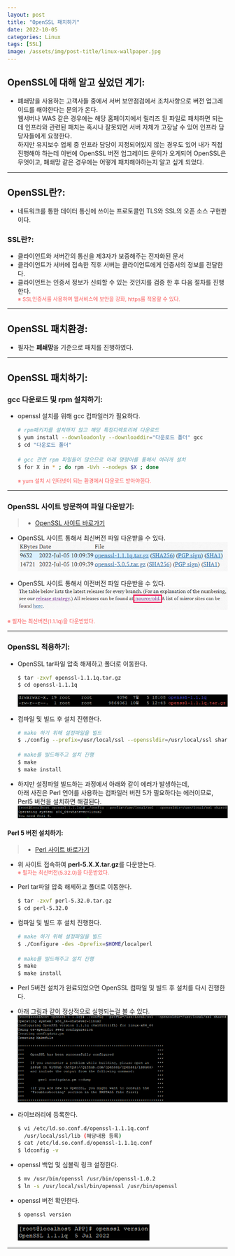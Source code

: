 ```yaml
---
layout: post
title: "OpenSSL 패치하기"
date: 2022-10-05
categories: Linux
tags: [SSL]
image: /assets/img/post-title/linux-wallpaper.jpg
---
```


## OpenSSL에 대해 알고 싶었던 계기:
- 폐쇄망을 사용하는 고객사들 중에서 서버 보안점검에서 조치사항으로 버전 업그레이드를 해야한다는 문의가 온다.<br>
웹서버나 WAS 같은 경우에는 해당 홈페이지에서 릴리즈 된 파일로 패치하면 되는데 인프라와 관련된 패치는 혹시나 잘못되면 서버 자체가 고장날 수 있어 인프라 담당자들에게 요청한다.<br>
하지만 유지보수 업체 중 인프라 담당이 지정되어있지 않는 경우도 있어 내가 직접 진행해야 하는데 이번에 OpenSSL 버전 업그레이드 문의가 오게되어 OpenSSL은 무엇이고, 폐쇄망 같은 경우에는 어떻게 패치해야하는지 알고 싶게 되었다.

* * *

## OpenSSL란?:
- 네트워크를 통한 데이터 통신에 쓰이는 프로토콜인 TLS와 SSL의 오픈 소스 구현판이다.

### SSL란?:
- 클라이언트와 서버간의 통신을 제3자가 보증해주는 전자화된 문서
- 클라이언트가 서버에 접속한 직후 서버는 클라이언트에게 인증서의 정보를 전달한다.
- 클라이언트는 인증서 정보가 신뢰할 수 있는 것인지를 검증 한 후 다음 절차를 진행한다.<br>
<span style="color:#FA5858; font-size:12px">※ SSL인증서를 사용하여 웹서비스에 보안을 강화, https를 적용할 수 있다.</span>

* * *

## OpenSSL 패치환경:
- 필자는 **폐쇄망**을 기준으로 패치를 진행하였다.

* * *

## OpenSSL 패치하기:
### gcc 다운로드 및 rpm 설치하기:
- openssl 설치를 위해 gcc 컴파일러가 필요하다.
  ```bash
  # rpm패키지를 설치하지 않고 해당 특정디렉토리에 다운로드
  $ yum install --downloadonly --downloaddir="다운로드 폴더" gcc
  $ cd "다운로드 폴더"

  # gcc 관련 rpm 파일들이 많으므로 아래 명령어를 통해서 여러개 설치
  $ for X in * ; do rpm -Uvh --nodeps $X ; done
  ```
  <span style="color:#FA5858; font-size:12px">※ yum 설치 시 인터넷이 되는 환경에서 다운로드 받아야한다.</span>

* * *

### OpenSSL 사이트 방문하여 파일 다운받기:
> * [OpenSSL 사이트 바로가기](https://www.openssl.org/source/ "OpenSSL 사이트")

- OpenSSL 사이트 통해서 최신버전 파일 다운받을 수 있다.
[![텍스트](/assets/img/post/OpenSSL/OpenSSL%20%ED%8C%8C%EC%9D%BC%20%EC%B5%9C%EC%8B%A0%EB%B2%84%EC%A0%84.PNG)](/assets/img/post/OpenSSL/OpenSSL%20%ED%8C%8C%EC%9D%BC%20%EC%B5%9C%EC%8B%A0%EB%B2%84%EC%A0%84.PNG)

- OpenSSL 사이트 통해서 이전버전 파일 다운받을 수 있다.
[![텍스트](/assets/img/post/OpenSSL/OpenSSL%20%ED%8C%8C%EC%9D%BC%20%EC%9D%B4%EC%A0%84%EB%B2%84%EC%A0%84.PNG)](/assets/img/post/OpenSSL/OpenSSL%20%ED%8C%8C%EC%9D%BC%20%EC%9D%B4%EC%A0%84%EB%B2%84%EC%A0%84.PNG)

<span style="color:#FA5858; font-size:12px">※ 필자는 최신버전(1.1.1q)을 다운받았다.</span>

* * *

### OpenSSL 적용하기:
- OpenSSL tar파일 압축 해제하고 폴더로 이동한다.
  ```bash
  $ tar -zxvf openssl-1.1.1q.tar.gz
  $ cd openssl-1.1.1q
  ```
  [![텍스트](/assets/img/post/OpenSSL/OpenSSL%20%ED%8C%8C%EC%9D%BC%20%EC%95%95%EC%B6%95%ED%8C%8C%EC%9D%BC%EA%B3%BC%20%ED%95%B4%EC%A0%9C%20%ED%9B%84%20%ED%8F%B4%EB%8D%94.PNG)](/assets/img/post/OpenSSL/OpenSSL%20%ED%8C%8C%EC%9D%BC%20%EC%95%95%EC%B6%95%ED%8C%8C%EC%9D%BC%EA%B3%BC%20%ED%95%B4%EC%A0%9C%20%ED%9B%84%20%ED%8F%B4%EB%8D%94.PNG)

- 컴파일 및 빌드 후 설치 진행한다.
  ```bash
  # make 하기 위해 설정파일을 빌드
  $ ./config --prefix=/usr/local/ssl --openssldir=/usr/local/ssl shared

  # make를 빌드해주고 설치 진행
  $ make
  $ make install
  ```
- 하지만 설정파일 빌드하는 과정에서 아래와 같이 에러가 발생하는데, <br>아래 사진은 Perl 언어를 사용하는 컴파일러 버전 5가 필요하다는 에러이므로, Perl5 버전을 설치하면 해결된다.
  [![텍스트](/assets/img/post/OpenSSL/make%20%ED%95%98%EA%B8%B0%20%EC%9C%84%ED%95%B4%20%EC%84%A4%EC%A0%95%ED%8C%8C%EC%9D%BC%20%EB%B9%8C%EB%93%9C%20%EC%8B%9C%20%EC%97%90%EB%9F%AC%EB%B0%9C%EC%83%9D.PNG)](/assets/img/post/OpenSSL/make%20%ED%95%98%EA%B8%B0%20%EC%9C%84%ED%95%B4%20%EC%84%A4%EC%A0%95%ED%8C%8C%EC%9D%BC%20%EB%B9%8C%EB%93%9C%20%EC%8B%9C%20%EC%97%90%EB%9F%AC%EB%B0%9C%EC%83%9D.PNG)

#### Perl 5 버전 설치하기:
> * [Perl 사이트 바로가기](https://www.cpan.org/src/5.0/ "Perl 사이트")

- 위 사이트 접속하여 **perl-5.X.X.tar.gz**를 다운받는다.<br>
<span style="color:#FA5858; font-size:12px">※ 필자는 최신버전(5.32.0)을 다운받았다.</span>

- Perl tar파일 압축 해제하고 폴더로 이동한다.
  ```bash
  $ tar -zxvf perl-5.32.0.tar.gz
  $ cd perl-5.32.0
  ```

- 컴파일 및 빌드 후 설치 진행한다.
  ```bash
  # make 하기 위해 설정파일을 빌드
  $ ./Configure -des -Dprefix=$HOME/localperl

  # make를 빌드해주고 설치 진행
  $ make
  $ make install
  ```

- Perl 5버전 설치가 완료되었으면 OpenSSL 컴파일 및 빌드 후 설치를 다시 진행한다.

- 아래 그림과 같이 정상적으로 실행되는걸 볼 수 있다.
[![텍스트](/assets/img/post/OpenSSL/OpenSSL%20Perl5%EB%B2%84%EC%A0%84%20%EC%84%A4%EC%B9%98%20%ED%9B%84%20%EC%A0%95%EC%83%81%20%EC%BB%B4%ED%8C%8C%EC%9D%BC%20%EB%90%98%EB%8A%94%20%ED%99%94%EB%A9%B4%20.PNG)](/assets/img/post/OpenSSL/OpenSSL%20Perl5%EB%B2%84%EC%A0%84%20%EC%84%A4%EC%B9%98%20%ED%9B%84%20%EC%A0%95%EC%83%81%20%EC%BB%B4%ED%8C%8C%EC%9D%BC%20%EB%90%98%EB%8A%94%20%ED%99%94%EB%A9%B4%20.PNG)

- 라이브러리에 등록한다.
  ```bash
  $ vi /etc/ld.so.conf.d/openssl-1.1.1q.conf
    /usr/local/ssl/lib (해당내용 등록)
  $ cat /etc/ld.so.conf.d/openssl-1.1.1q.conf
  $ ldconfig -v
  ```

- openssl 백업 및 심볼릭 링크 설정한다.
  ```bash
  $ mv /usr/bin/openssl /usr/bin/openssl-1.0.2
  $ ln -s /usr/local/ssl/bin/openssl /usr/bin/openssl
  ```

- openssl 버전 확인한다.
  ```bash
  $ openssl version
  ```
  [![텍스트](/assets/img/post/OpenSSL/OpenSSL%20%EB%B2%84%EC%A0%84%ED%99%95%EC%9D%B8.PNG)](/assets/img/post/OpenSSL/OpenSSL%20%EB%B2%84%EC%A0%84%ED%99%95%EC%9D%B8.PNG)

* * *